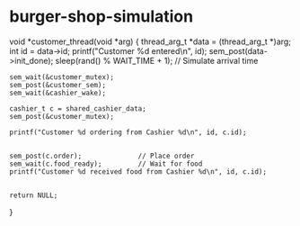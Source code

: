 # burger-shop-simulation
void *customer_thread(void *arg) {
    thread_arg_t *data = (thread_arg_t *)arg;
    int id = data->id;
    printf("Customer %d entered\n", id);
    sem_post(data->init_done);
    sleep(rand() % WAIT_TIME + 1);  // Simulate arrival time

    sem_wait(&customer_mutex);
    sem_post(&customer_sem);
    sem_wait(&cashier_wake);

    cashier_t c = shared_cashier_data;
    sem_post(&customer_mutex);

    printf("Customer %d ordering from Cashier %d\n", id, c.id);


    sem_post(c.order);              // Place order
    sem_wait(c.food_ready);         // Wait for food
    printf("Customer %d received food from Cashier %d\n", id, c.id);


    return NULL;
}

